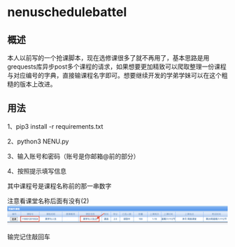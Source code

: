 # nenuschedulebattel

## 概述
本人以前写的一个抢课脚本，现在选修课很多了就不再用了，基本思路是用grequests库异步post多个课程的请求，如果想要更加精致可以爬取整理一份课程与对应编号的字典，直接输课程名字即可。想要继续开发的学弟学妹可以在这个粗糙的版本上改进。

## 用法
1、pip3 install -r requirements.txt

2、python3 NENU.py

3、输入账号和密码（账号是你邮箱@前的部分）

4、按照提示填写信息

其中课程号是课程名称前的那一串数字

注意看课堂名称后面有没有(2)
![image](https://github.com/zhangxm99/nenuschedulebattel/blob/master/pic.png)

输完记住敲回车
